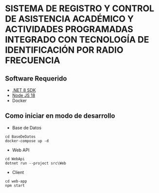# SISTEMA DE REGISTRO Y CONTROL DE ASISTENCIA ACADÉMICO Y ACTIVIDADES PROGRAMADAS INTEGRADO CON TECNOLOGÍA DE IDENTIFICACIÓN POR RADIO FRECUENCIA 

## Software Requerido

- [.NET 8 SDK](https://download.visualstudio.microsoft.com/download/pr/cb56b18a-e2a6-4f24-be1d-fc4f023c9cc8/be3822e20b990cf180bb94ea8fbc42fe/dotnet-sdk-8.0.101-win-x64.exe)
- [Node JS 18](https://nodejs.org/dist/v18.12.0/node-v18.12.0-x64.msi)
- Docker

## Como iniciar en modo de desarrollo

- Base de Datos
```
cd BaseDeDatos
docker-compose up -d
```

- Web API
```
cd WebApi
dotnet run --project src\Web
```

- Client
```
cd web-app
npm start
```